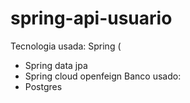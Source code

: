 # spring-api-usuario

Tecnologia usada:
Spring (
- Spring data jpa
- Spring cloud openfeign
Banco usado:
- Postgres
